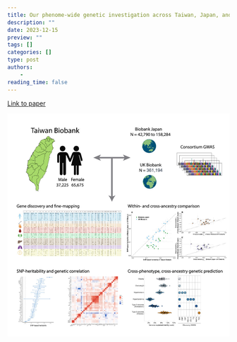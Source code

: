 ```yaml
---
title: Our phenome-wide genetic investigation across Taiwan, Japan, and the UK Biobanks is now published in Cell Genomics
description: ""
date: 2023-12-15
preview: ""
tags: []
categories: []
type: post
authors:
    - 
reading_time: false
---
```


[Link to paper](https://www.sciencedirect.com/science/article/pii/S2666979X23002719?via%3Dihub)

<!--more-->
![image](figure.jpg)
